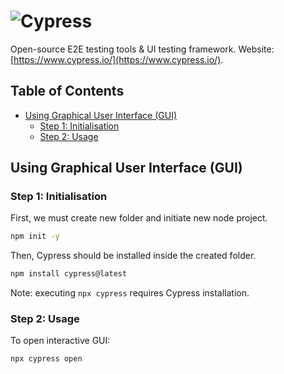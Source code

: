 <!-- omit in toc -->
# ![Cypress](https://www.cypress.io/_astro/navbar-brand.0d71ff96.svg)

Open-source E2E testing tools & UI testing framework. Website: [https://www.cypress.io/](https://www.cypress.io/).

<!-- omit in toc -->
## Table of Contents

- [Using Graphical User Interface (GUI)](#using-graphical-user-interface-gui)
  - [Step 1: Initialisation](#step-1-initialisation)
  - [Step 2: Usage](#step-2-usage)

## Using Graphical User Interface (GUI)

### Step 1: Initialisation

First, we must create new folder and initiate new node project.

```bash
npm init -y
```

Then, Cypress should be installed inside the created folder.

```bash
npm install cypress@latest
```

Note: executing `npx cypress` requires Cypress installation.

### Step 2: Usage

To open interactive GUI:

```bash
npx cypress open
```
